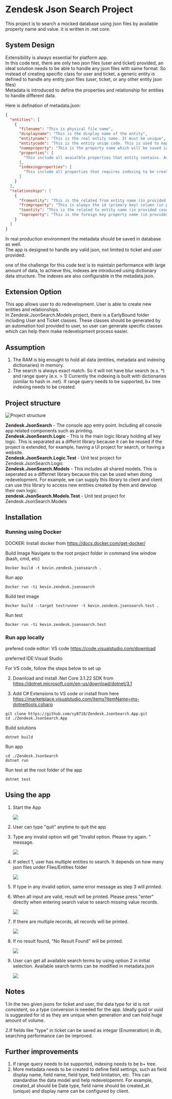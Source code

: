 
# Zendesk Json Search Project

This project is to search a mocked database using json files by available property name and value. it is written in .net core.

## System Design 

Extensibility is always essential for platform app. <br>
In this code test, there are only two json files (user and ticket) provided, an ideal solution needs to be able to handle any json files with same format. So instead of creating specific class for user and ticket, a generic entity is defined to
handle any entity json files (user, ticket, or any other entity json files)<br>
Metadata is introduced to define the properties and relationship for entities to handle different data.<br>


Here is defination of metadata.json:
```json
{
  "entities": [
    {
      "filename": "This is physical file name",
      "displayname": "This is the display name of the entity",
      "entityname": "This is the real entity name. It must be unique",
      "entitycode": "This is the entity uniqe code. This is used to mapping entity metdata when structure gets more complicated. (e.x. we introduce enumerations and save as different table)",
      "nameproperty": "This is the property name which will be saved in name field. Name field is used to be displayed when it is used as lookup.",
      "properties": [
        "This include all avaialble properties that entity contains. Available search terms are reading from here"        
      ],
      "indexingproperties": [
        "This include all properties that requires indexing to be created" 
      ]
    }
  ],
  "relationships": [
    {
      "fromentity": "This is the related from entity name (in provided case it is user entity)",
      "fromproperty": "This is always the id (primary key) column (in provided case it is user entity _id column)",
      "toentity": "This is the related to entity name (in provided case it is ticket entity)",
      "toproperty": "This is the foreign key property name (in provided case it is ticket entity assignee_id column)"
    }
  ]
}
```
In real production environment the metadata should be saved in database as well.<br>
The app is designed to handle any valid json, not limited to ticket and user provided.

one of the challenge for this code test is to maintain performance with large amount of data, to achieve this, indexes are introduced using dictionary data structure. The indexes are also configurable in the metadata.json. 

## Extension Option

This app allows user to do redevelopment. User is able to create new entities and relationships.<br>
In Zendesk.JsonSearch.Models project, there is a EarlyBound folder including User and Ticket classes. These classes should be generated by an automation tool provided to user, so user can generate specific classes which can help them make redevelopment process easier.

## Assumption
1. The RAM is big enought to hold all data (entities, metadata and indexing dictionaries) in memory.
2. The search is always exact match. So it will not have blur search (e.x. *) and range query (e.x. > 1) Currently the indexing is built with dictionaries (similar to hash in .net). If range query needs to be supported, b+ tree indexing needs to be created.

## Project structure
![Project structure](images/image1.png)

<b>Zendesk.JsonSearch</b> - The console app entry point. Including all console app related components such as printing.<br>
<b>Zendesk.JsonSearch.Logic</b> - This is the main logic library holding all key logic. This is separated as a differnt library because it can be reused if the project is extended, for example, having a UI project for search, or having a website.<br>
<b>Zendesk.JsonSearch.Logic.Test</b> - Unit test project for Zendesk.JsonSearch.Logic<br>
<b>Zendesk.JsonSearch.Models</b> - This includes all shared models. This is seperated as a differnet library because this can be used when doing redevelopment. For example, we can supply this library to client and client can use this library to access new entities created by them and develop their own logic. <br>
<b>zendesk.JsonSearch.Models.Test</b> - Unit test project for Zendesk.JsonSearch.Models<br>

## Installation

### Running using Docker


DOCKER: Install docker from https://docs.docker.com/get-docker/
 
Build Image
Navigate to the root project folder in command line window (bash, cmd, etc)

```
Docker build -t kevin.zendesk.jsonsearch . 
```
Run app

```
Docker run -ti kevin.zendesk.jsonsearch
```
Build test image

```
Docker build --target testrunner -t kevin.zendesk.jsonsearch.test .
```
Run test 
```
Docker run -ti kevin.zendesk.jsonsearch.test
```

### Run app locally

prefered code editor: VS code https://code.visualstudio.com/download

preferred IDE:Visual Studio 

For VS code, follow the steps below to set up

2. Download and install .Net Core 3.1.22 SDK from https://dotnet.microsoft.com/en-us/download/dotnet/3.1

4. Add C# Extensions to VS code or install from here https://marketplace.visualstudio.com/items?itemName=ms-dotnettools.csharp 
```
git clone https://github.com/sy8718/Zendesk.JsonSearch.App.git
cd ./Zendesk.JsonSearch.App
```
Build solutions
```
dotnet build
```

Run app

```
cd ./Zendesk.JsonSearch
dotnet run
```
Run test at the root folder of the app

```
dotnet test
```












## Using the app

1. Start the App

	![](images/image2.png)
2. User can type "quit" anytime to quit the app
3. Type any invalid option will get "Invalid option. Please try again. " message.
	
    ![](images/image3.png)
4. If select 1, user has multiple entities to search. It depends on how many json files under Files/Entities folder
	
    ![](images/image4.png)
5. If type in any invalid option, same error message as step 3 will printed.
6. When all input are valid, result will be printed. Please press "enter" directly when entering search value to search missing value records.
   
    ![](images/image5.png)
7. If there are multiple records, all records will be printed.
    
    ![](images/image6.png)
8. If no result found, "No Result Found" will be printed.
    
    ![](images/image7.png)
9. User can get all available search terms by using option 2 in initial selection. Available search terms can be modified in metadata.json
    
    ![](images/image8.png)



## Notes

1.In the two given jsons for ticket and user, the data type for id is not consistent, so a type conversion is needed for the app. 
Ideally guid or uuid is suggested for id as they are unique when generation and can hold huge amount of volume.

2.If fields like "type" in ticket can be saved as integar (Enumeration) in db, searching performance can be improved.

## Further improvements

1. If range query needs to be supported, indexing needs to be b+ tree.
2. More metadata needs to be created to define field settings, such as field display name, field name, field type, field limitation, etc. This can standardise the data model and help redevelopemnt. For example, created_at should be Date type, field name should be created_at (unique) and display name can be configured by client.



